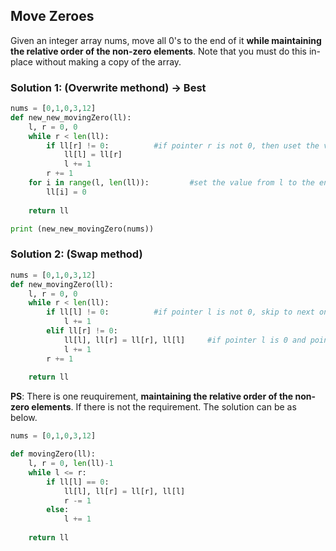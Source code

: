 ## Move Zeroes
Given an integer array nums, move all 0's to the end of it **while maintaining the relative order of the non-zero elements**.
Note that you must do this in-place without making a copy of the array.

### Solution 1: (Overwrite methond) -> Best

```python
nums = [0,1,0,3,12]
def new_new_movingZero(ll):
    l, r = 0, 0
    while r < len(ll):
        if ll[r] != 0:          #if pointer r is not 0, then uset the value to overwrite the value of pointer l, and let it skip to next one
            ll[l] = ll[r]
            l += 1
        r += 1
    for i in range(l, len(ll)):         #set the value from l to the end as 0
        ll[i] = 0
        
    return ll

print (new_new_movingZero(nums))
```

### Solution 2: (Swap method)
```python
nums = [0,1,0,3,12]
def new_movingZero(ll):
    l, r = 0, 0
    while r < len(ll):
        if ll[l] != 0:          #if pointer l is not 0, skip to next one
            l += 1
        elif ll[r] != 0:
            ll[l], ll[r] = ll[r], ll[l]     #if pointer l is 0 and pointer r is not 0, then swap
            l += 1            
        r += 1
        
    return ll
```

**PS**: There is one reuquirement, **maintaining the relative order of the non-zero elements**. If there is not the requirement. The solution can be as below.
```python
nums = [0,1,0,3,12]

def movingZero(ll):
    l, r = 0, len(ll)-1
    while l <= r:
        if ll[l] == 0:
            ll[l], ll[r] = ll[r], ll[l]
            r -= 1
        else:
            l += 1
    
    return ll
```
